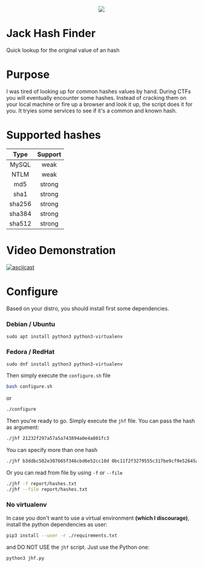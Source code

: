 <p align="center">
    <img src="icon.png">
</p>

# Jack Hash Finder
Quick lookup for the original value of an hash

# Purpose
I was tired of looking up for common hashes values by hand. During CTFs you will eventually encounter some hashes. Instead of cracking them on your local machine or fire up a browser and look it up, the script does it for you. It tryies some services to see if it's a common and known hash.

# Supported hashes
| Type   | Support |
|:------:|:-------:|
| MySQL  | weak    |
| NTLM   | weak    |
| md5    | strong  |
| sha1   | strong  |
| sha256 | strong  |
| sha384 | strong  |
| sha512 | strong  |

# Video Demonstration

[![asciicast](https://asciinema.org/a/K6GPiBw9iNU0lq2P2Da2yEF0j.svg)](https://asciinema.org/a/K6GPiBw9iNU0lq2P2Da2yEF0j)

# Configure
Based on your distro, you should install first some dependencies.

### Debian / Ubuntu
`sudo apt install python3 python3-virtualenv`
### Fedora / RedHat
`sudo dnf install python3 python3-virtualenv`

Then simply execute the `configure.sh` file

```bash
bash configure.sh
```

or

```bash
./configure
```

Then you're ready to go. Simply execute the `jhf` file. You can pass the hash as argument:

```bash
./jhf 21232f297a57a5a743894a0e4a801fc3
```
You can specify more than one hash
```bash
./jhf b3ddbc502e307665f346cbd6e52cc10d 0bc11f2f3279555c317be9cf9e52645a
```
Or you can read from file by using `-f` or `--file`
```bash
./jhf -f report/hashes.txt
./jhf --file report/hashes.txt
```

### No virtualenv
In case you don't want to use a virtual environment **(which I discourage)**, install the python dependencies as user:
```bash
pip3 install --user -r ./requirements.txt
```
and DO NOT USE the `jhf` script. Just use the Python one:
```bash
python3 jhf.py
```
